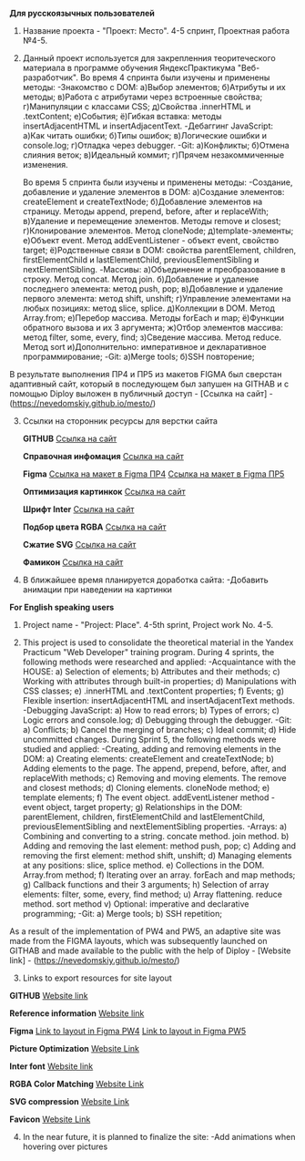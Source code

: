 **Для русскоязычных пользователей**

1. Название проекта - "Проект: Место". 4-5 спринт, Проектная работа №4-5.

2. Данный проект используется для закрепленния теоритеческого материала в программе обучения ЯндексПрактикума "Веб-разработчик".
   Во время 4 спринта были изучены и применены методы:
   -Знакомство с DOM:
      а)Выбор элементов;
      б)Атрибуты и их методы;
      в)Работа с атрибутами через встроенные свойства;
      г)Манипуляции с классами CSS;
      д)Свойства .innerHTML и .textContent;
      е)События;
      ё)Гибкая вставка: методы insertAdjacentHTML и insertAdjacentText.
   -Дебаггинг JavaScript:
      а)Как читать ошибки;
      б)Типы ошибок;
      в)Логические ошибки и console.log;
      г)Отладка через debugger.
   -Git:
      а)Конфликты;
      б)Отмена слияния веток;
      в)Идеальный коммит;
      г)Прячем незакоммиченные изменения.

      Во время 5 спринта были изучены и применены методы:
   -Создание, добавление и удаление элементов в DOM:
      а)Создание элементов: createElement и createTextNode;
      б)Добавление элементов на страницу. Методы append, prepend, before, after и replaceWith;
      в)Удаление и перемещение элементов. Методы remove и closest;
      г)Клонирование элементов. Метод cloneNode;
      д)template-элементы;
      е)Объект event. Метод addEventListener - объект event, свойство target;
      ё)Родственные связи в DOM: свойства parentElement, children, firstElementChild и lastElementChild, previousElementSibling и nextElementSibling.
   -Массивы:
      а)Объединение и преобразование в строку. Метод concat. Метод join.
      б)Добавление и удаление последнего элемента: метод push, pop;
      в)Добавление и удаление первого элемента: метод shift, unshift;
      г)Управление элементами на любых позициях: метод slice, splice.
      д)Коллекции в DOM. Метод Array.from;
      е)Перебор массива. Методы forEach и map;
      ё)Функции обратного вызова и их 3 аргумента;
      ж)Отбор элементов массива: метод filter, some, every, find;
      з)Сведение массива. Метод reduce. Метод sort
      и)Дополнительно: императивное и декларативное программирование;
   -Git:
      а)Merge tools;
      б)SSH повторение;

В результате выполнения ПР4 и ПР5 из макетов FIGMA был сверстан адаптивный сайт, который в последующем был запушен на GITHAB и с помощью Diploy выложен в публичный доступ -
[Ссылка на сайт] - (https://nevedomskiy.github.io/mesto/)

3. Ссылки на сторонник ресурсы для верстки сайта

   **GITHUB**
   [Ссылка на сайт](https://github.com/Nevedomskiy)

   **Справочная инфомация**
   [Ссылка на сайт](https://developer.mozilla.org/ru/docs/Web/CSS)

   **Figma**
   [Ссылка на макет в Figma ПР4](https://www.figma.com/file/2cn9N9jSkmxD84oJik7xL7/JavaScript.-Sprint-4?t=ybH75czb5wz4FZfl-0)
   [Ссылка на макет в Figma ПР5](https://www.figma.com/file/bjyvbKKJN2naO0ucURl2Z0/JavaScript.-Sprint-5?node-id=50160%3A347&t=TaShR0ur8yKeeiY8-0)

   **Оптимизация картинкок**
   [Ссылка на сайт](https://tinypng.com/)

   **Шрифт Inter**
   [Ссылка на сайт](https://rsms.me/inter/)

   **Подбор цвета RGBA**
   [Ссылка на сайт](http://hex2rgba.devoth.com/)

   **Сжатие SVG**
   [Ссылка на сайт](https://jakearchibald.github.io/svgomg/)

   **Фамикон**
   [Ссылка на сайт](https://favicon.io/favicon-generator/)

4. В ближайшее время планируется доработка сайта:
   -Добавить анимации при наведении на картинки


**For English speaking users**

1. Project name - "Project: Place". 4-5th sprint, Project work No. 4-5.

2. This project is used to consolidate the theoretical material in the Yandex Practicum "Web Developer" training program.
   During 4 sprints, the following methods were researched and applied:
   -Acquaintance with the HOUSE:
      a) Selection of elements;
      b) Attributes and their methods;
      c) Working with attributes through built-in properties;
      d) Manipulations with CSS classes;
      e) .innerHTML and .textContent properties;
      f) Events;
      g) Flexible insertion: insertAdjacentHTML and insertAdjacentText methods.
   -Debugging JavaScript:
      a) How to read errors;
      b) Types of errors;
      c) Logic errors and console.log;
      d) Debugging through the debugger.
   -Git:
      a) Conflicts;
      b) Cancel the merging of branches;
      c) Ideal commit;
      d) Hide uncommitted changes.
   During Sprint 5, the following methods were studied and applied:
   -Creating, adding and removing elements in the DOM:
      a) Creating elements: createElement and createTextNode;
      b) Adding elements to the page. The append, prepend, before, after, and replaceWith methods;
      c) Removing and moving elements. The remove and closest methods;
      d) Cloning elements. cloneNode method;
      e) template elements;
      f) The event object. addEventListener method - event object, target property;
      g) Relationships in the DOM: parentElement, children, firstElementChild and lastElementChild, previousElementSibling and nextElementSibling properties.
   -Arrays:
      a) Combining and converting to a string. concate method. join method.
      b) Adding and removing the last element: method push, pop;
      c) Adding and removing the first element: method shift, unshift;
      d) Managing elements at any positions: slice, splice method.
      e) Collections in the DOM. Array.from method;
      f) Iterating over an array. forEach and map methods;
      g) Callback functions and their 3 arguments;
      h) Selection of array elements: filter, some, every, find method;
      u) Array flattening. reduce method. sort method
      v) Optional: imperative and declarative programming;
   -Git:
      a) Merge tools;
      b) SSH repetition;

As a result of the implementation of PW4 and PW5, an adaptive site was made from the FIGMA layouts, which was subsequently launched on GITHAB and made available to the public with the help of Diploy -
[Website link] - (https://nevedomskiy.github.io/mesto/)

3. Links to export resources for site layout

**GITHUB**
[Website link](https://github.com/Nevedomskiy)

**Reference information**
[Website link](https://developer.mozilla.org/ru/docs/Web/CSS)

**Figma**
[Link to layout in Figma PW4](https://www.figma.com/file/2cn9N9jSkmxD84oJik7xL7/JavaScript.-Sprint-4?t=ybH75czb5wz4FZfl-0)
[Link to layout in Figma PW5](https://www.figma.com/file/bjyvbKKJN2naO0ucURl2Z0/JavaScript.-Sprint-5?node-id=50160%3A347&t=TaShR0ur8yKeeiY8-0)

**Picture Optimization**
[Website Link](https://tinypng.com/)

**Inter font**
[Website link](https://rsms.me/inter/)

**RGBA Color Matching**
[Website Link](http://hex2rgba.devoth.com/)

**SVG compression**
[Website Link](https://jakearchibald.github.io/svgomg/)

**Favicon**
[Website Link](https://favicon.io/favicon-generator/)

4. In the near future, it is planned to finalize the site:
   -Add animations when hovering over pictures
